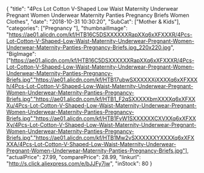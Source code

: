 {
	"title": "4Pcs Lot Cotton V-Shaped Low Waist Maternity Underwear Pregnant Women Underwear Maternity Panties Pregnancy Briefs Women Clothes",
	"date": "2018-10-31 10:30:20",
	"SubCat": ["Mother & Kids"],
	"categories": ["Pregnancy "],
	"thumbnailImage": "https://ae01.alicdn.com/kf/HTB16C5DSXXXXXXRapXXq6xXFXXXR/4Pcs-Lot-Cotton-V-Shaped-Low-Waist-Maternity-Underwear-Pregnant-Women-Underwear-Maternity-Panties-Pregnancy-Briefs.jpg_220x220.jpg",
	"BigImage": ["https://ae01.alicdn.com/kf/HTB16C5DSXXXXXXRapXXq6xXFXXXR/4Pcs-Lot-Cotton-V-Shaped-Low-Waist-Maternity-Underwear-Pregnant-Women-Underwear-Maternity-Panties-Pregnancy-Briefs.jpg","https://ae01.alicdn.com/kf/HTB17ubwSXXXXXXjXXXXq6xXFXXXh/4Pcs-Lot-Cotton-V-Shaped-Low-Waist-Maternity-Underwear-Pregnant-Women-Underwear-Maternity-Panties-Pregnancy-Briefs.jpg","https://ae01.alicdn.com/kf/HTB1_F2qSXXXXXbmXXXXq6xXFXXXu/4Pcs-Lot-Cotton-V-Shaped-Low-Waist-Maternity-Underwear-Pregnant-Women-Underwear-Maternity-Panties-Pregnancy-Briefs.jpg","https://ae01.alicdn.com/kf/HTB1FvW1SXXXXXXCXVXXq6xXFXXXy/4Pcs-Lot-Cotton-V-Shaped-Low-Waist-Maternity-Underwear-Pregnant-Women-Underwear-Maternity-Panties-Pregnancy-Briefs.jpg","https://ae01.alicdn.com/kf/HTB1Mw2vSXXXXXXYXXXXq6xXFXXXA/4Pcs-Lot-Cotton-V-Shaped-Low-Waist-Maternity-Underwear-Pregnant-Women-Underwear-Maternity-Panties-Pregnancy-Briefs.jpg"],
	"actualPrice": 27.99,
	"comparePrice": 28.99,
	"linkurl": "http://s.click.aliexpress.com/e/bJJFy7jw",
	"inStock": 80
}
